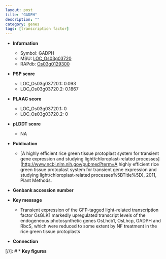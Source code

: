 ```yaml
---
layout: post
title: "GADPH"
description: ""
category: genes
tags: [transcription factor]
---
```


* **Information**  
    + Symbol: GADPH  
    + MSU: [LOC_Os03g03720](http://rice.plantbiology.msu.edu/cgi-bin/ORF_infopage.cgi?orf=LOC_Os03g03720)  
    + RAPdb: [Os03g0129300](http://rapdb.dna.affrc.go.jp/viewer/gbrowse_details/irgsp1?name=Os03g0129300)  

* **PSP score**  
    + LOC_Os03g03720.1: 0.093 
    + LOC_Os03g03720.2: 0.1867 

* **PLAAC score**  
    + LOC_Os03g03720.1: 0 
    + LOC_Os03g03720.2: 0 

* **pLDDT score**
    + NA


* **Publication**  
    + [A highly efficient rice green tissue protoplast system for transient gene expression and studying light/chloroplast-related processes](http://www.ncbi.nlm.nih.gov/pubmed?term=A highly efficient rice green tissue protoplast system for transient gene expression and studying light/chloroplast-related processes%5BTitle%5D), 2011, Plant Methods.

* **Genbank accession number**  

* **Key message**  
    + Transient expression of the GFP-tagged light-related transcription factor OsGLK1 markedly upregulated transcript levels of the endogeneous photosynthetic genes OsLhcb1, OsLhcp, GADPH and RbcS, which were reduced to some extent by NF treatment in the rice green tissue protoplasts

* **Connection**  

[//]: # * **Key figures**  


